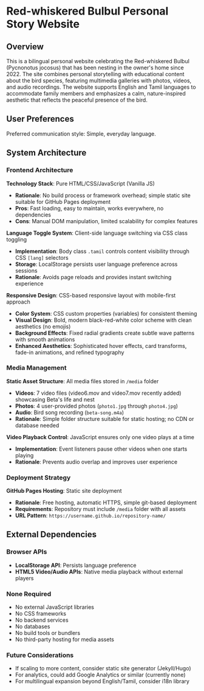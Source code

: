# Red-whiskered Bulbul Personal Story Website

## Overview

This is a bilingual personal website celebrating the Red-whiskered Bulbul (Pycnonotus jocosus) that has been nesting in the owner's home since 2022. The site combines personal storytelling with educational content about the bird species, featuring multimedia galleries with photos, videos, and audio recordings. The website supports English and Tamil languages to accommodate family members and emphasizes a calm, nature-inspired aesthetic that reflects the peaceful presence of the bird.

## User Preferences

Preferred communication style: Simple, everyday language.

## System Architecture

### Frontend Architecture

**Technology Stack**: Pure HTML/CSS/JavaScript (Vanilla JS)
- **Rationale**: No build process or framework overhead; simple static site suitable for GitHub Pages deployment
- **Pros**: Fast loading, easy to maintain, works everywhere, no dependencies
- **Cons**: Manual DOM manipulation, limited scalability for complex features

**Language Toggle System**: Client-side language switching via CSS class toggling
- **Implementation**: Body class `.tamil` controls content visibility through CSS `[lang]` selectors
- **Storage**: LocalStorage persists user language preference across sessions
- **Rationale**: Avoids page reloads and provides instant switching experience

**Responsive Design**: CSS-based responsive layout with mobile-first approach
- **Color System**: CSS custom properties (variables) for consistent theming
- **Visual Design**: Bold, modern black-red-white color scheme with clean aesthetics (no emojis)
- **Background Effects**: Fixed radial gradients create subtle wave patterns with smooth animations
- **Enhanced Aesthetics**: Sophisticated hover effects, card transforms, fade-in animations, and refined typography

### Media Management

**Static Asset Structure**: All media files stored in `/media` folder
- **Videos**: 7 video files (video6.mov and video7.mov recently added) showcasing Beta's life and nest
- **Photos**: 4 user-provided photos (`photo1.jpg` through `photo4.jpg`) 
- **Audio**: Bird song recording (`beta-song.m4a`)
- **Rationale**: Simple folder structure suitable for static hosting; no CDN or database needed

**Video Playback Control**: JavaScript ensures only one video plays at a time
- **Implementation**: Event listeners pause other videos when one starts playing
- **Rationale**: Prevents audio overlap and improves user experience

### Deployment Strategy

**GitHub Pages Hosting**: Static site deployment
- **Rationale**: Free hosting, automatic HTTPS, simple git-based deployment
- **Requirements**: Repository must include `/media` folder with all assets
- **URL Pattern**: `https://username.github.io/repository-name/`

## External Dependencies

### Browser APIs
- **LocalStorage API**: Persists language preference
- **HTML5 Video/Audio APIs**: Native media playback without external players

### None Required
- No external JavaScript libraries
- No CSS frameworks
- No backend services
- No databases
- No build tools or bundlers
- No third-party hosting for media assets

### Future Considerations
- If scaling to more content, consider static site generator (Jekyll/Hugo)
- For analytics, could add Google Analytics or similar (currently none)
- For multilingual expansion beyond English/Tamil, consider i18n library